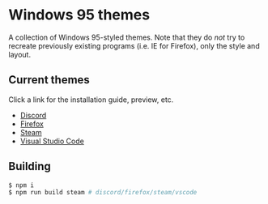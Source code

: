 # Windows 95 themes

A collection of Windows 95-styled themes. Note that they do _not_ try to recreate previously existing programs (i.e. IE for Firefox), only the style and layout.

## Current themes

Click a link for the installation guide, preview, etc.

- [Discord](./docs/discord.md)
- [Firefox](./docs/firefox.md)
- [Steam](./docs/steam.md)
- [Visual Studio Code](./docs/vscode.md)

## Building

```sh
$ npm i
$ npm run build steam # discord/firefox/steam/vscode
```
